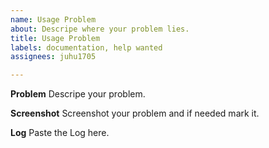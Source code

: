 ```yaml
---
name: Usage Problem
about: Descripe where your problem lies.
title: Usage Problem
labels: documentation, help wanted
assignees: juhu1705

---
```


**Problem**
Descripe your problem.

**Screenshot**
Screenshot your problem and if needed mark it.

**Log**
Paste the Log here.
